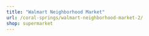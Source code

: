 ```yaml
---
title: "Walmart Neighborhood Market"
url: /coral-springs/walmart-neighborhood-market-2/
shop: supermarket
---
```

